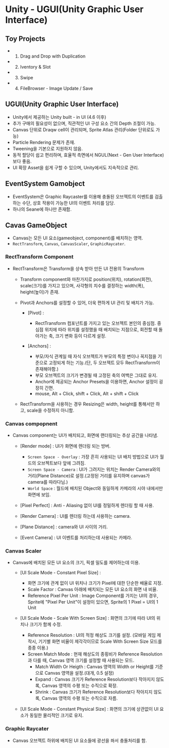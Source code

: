# Unity - UGUI(Unity Graphic User Interface)
##  Toy Projects
  - 01. Drag and Drop with Duplication
  - 02. Iventory & Slot
  - 03. Swipe
  - 04. FileBrowser - Image Update / Save


## UGUI(Unity Graphic User Interface)

- Unity에서 제공하는 Unity built - in UI (4.6 이후)
- 추가 구매의 필요성이 없으며, 직관적인 UI 구성 요소 간의 Depth 조절이 가능.
- Canvas 단위로 Draqw cell이 관리되며, Sprite Atlas 관리(Folder 단위로도 가능)
- Particle Rendering 문제가 존재.
- Tweening을 기본으로 지원하지 않음.
- 동적 할당이 쉽고 편리하며, 효율적 측면에서 NGUL(Next - Gen User Interface)보다 좋음.
- UI 확장 Asset을 쉽게 구할 수 있으며, Unity에서도 지속적으로 관리.


## EventSystem Gamobject
- EventSystem은 Graphic Raycaster를 이용해 충돌된 오브젝트의 이벤트를 검출하는 수단, 상호 작용이 가능한 UI의 이벤트 처리를 담당.
- 하나의 Seane에 하나만 존재함.


## Cavas GameObject
- Canvas는 모든 UI 요소(gameobject, component)를 배치하는 영역.
- `RectTransform`, `Canvas`, `CanvasScaler`, `GraphicRaycater`.


### RectTransform Component
- RectTransform은 Transform을 상속 받아 만든 UI 전용의 Transform
    - Transform component와 마찬가지로 position(위치), rotation(회전), scale(크기)를 가지고 있으며, 사각형의 치수를 결정하는 width(폭), height(높이)가 존재.

    - Pivot과 Anchors를 설정할 수 있어, 더욱 편하게 UI 관리 및 배치가 가능.
        - [Pivot] : 
            - RectTransform 컴포넌트를 가지고 있는 오브젝트 본인의 중심점. 중심점 위치에 따라 위치를 설정했을 때 배치되는 지점으로, 회전할 때 돌아가는 축, 크기 변화 등이 다르게 설정.

        - [Anchors] :
            - 부모/자식 관계일 때 자식 오브젝트가 부모의 특정 변이나 꼭지점을 기준으로 고정되게 하는 기능.(단, 두 오브젝트 모두 RectTransform이 존재해야함.)
            - 부모 오브젝트의 크기가 변경될 때 고정된 축의 여백은 그대로 유지.
            - Anchor에 제공되는 Anchor Presets을 이용하면,  Anchor 설정이 굉장히 간편.
            - mouse, Alt + Click, shift + Click, Alt + shift + Click

    - RectTransform을 사용하는 경우 Resizing은 width, height를 통해서만 하고, scale을 수정하지 아니함.
    

### Canvas compopnent
- Canvas component는 UI가 배치되고, 화면에 랜더링되는 추상 공간을 나타냄.
    - [Render mode] : UI가 화면에 렌더링 되는 방버.
        - `Screen Space - Overlay` : 가장 흔히 사용되는 UI 배치 방법으로 UI가 월드의 오브젝트보다 앞에 그려짐.
        - `Screen Space - Camera` : UI가 그려지는 위치는 Render Camera와의 거리(Plane Distance)로 설정.(고정된 거리를 유지하며 canvas가 camera를 따라다님.)
        - `World Space` : 월드에 배치된 Object와 동일하게 카메라의 시야 내에서만 화면에 보임.

    - [Pixel Perfect] : Anti - Aliasing 없이 UI를 정밀하게 렌더링 할 때 사용.

    - [Render Camera] : UI를 렌더링 하는데 사용하는 camera.

    - [Plane Distance] : camera와 UI 사이의 거리.

    - [Event Camera] : UI 이벤트를 처리하는데 사용되는 카메라.


### Canvas Scaler
- Canvas에 배치된 모든 UI 요소의 크기, 픽셀 밀도를 제어하는데 이용.
    - [UI Scale Mode - Constant Pixel Size] :
        - 화면 크기에 관계 없이 UI 위치나 크기가 Pixel에 대한 단순한 배율로 지정.
        - Scale Factor : Canvas 아래에 배치되는 모든 UI 요소의 화면 내 비율.
        - Reference Pixel Per Unit : Image Component를 가지는 UI의 경우, Sprite에 "Pixel Per Unit"이 설정이 있으면, Sprite의 1 Pixel = UI의 1 Unit


    - [UI Scale Mode - Scale With Screen Size] : 화면의 크기에 따라 UI의 위치나 크기가 함께 수정.
        - Reference Resolution : UI의 적정 해상도 크기를 설정. (모바일 게임 제작시, 기기별 화면 비율이 제각각이므로 Scale With Screen Size 모드를 종종 이용.)
        - Screen Match Mode : 현재 해상도의 종횡비가 Reference Resolution과 다를 때, Canvas 영역 크기를 설정할 때 사용되는 모드.
            - Match Width Or Heigth : Canvas 영역의 Width or Height를 기준으로 Canvas 영역을 설정.(대개, 0.5 설정)
            - Expand : Canvas 크기가 Reference Resolution보다 작아지지 않도록, Canvas 영역의 수평 또는 수직으로 확장.
            - Shrink : Canvas 크기가 Reference Resolution보다 작아지지 않도록, Canvas 영역의 수평 또는 수직으로 자름.


     - [UI Scale Mode - Constant Physical Size] : 화면의 크기에 상관없이 UI 요소가 동일한 물리적인 크기로 유지.


### Graphic Raycater
- Canvas 오브젝트 하위에 배치된 UI 요소들에 광선을 쏴서 충돌처리를 함.
